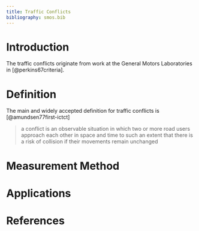 ```yaml
---  
title: Traffic Conflicts  
bibliography: smos.bib
---  
```

# Introduction

The traffic conflicts originate from work at the General Motors Laboratories in [@perkins67criteria].

# Definition

The main and widely accepted definition for traffic conflicts is [@amundsen77first-ictct]

> a conflict is an observable situation in which two or more road users approach each other in space and time to such an extent that there is a risk of collision if their movements remain unchanged

# Measurement Method

# Applications

# References
